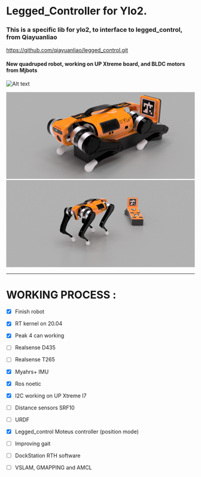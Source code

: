 # Legged_Controller for Ylo2.

### This is a specific lib for ylo2, to interface to legged_control, from Qiayuanliao

https://github.com/qiayuanliao/legged_control.git

#### New quadruped robot, working on UP Xtreme board, and BLDC motors from Mjbots

![Alt text](images/robot/rotation_real.gif?raw=true "Ylo-2 360 rotation on grass")

![Alt text](images/robot/dock2.jpg?raw=true "Ylo-2 on it dockstation")
![Alt text](images/robot/dock4.jpg?raw=true)

----

# WORKING PROCESS :

- [x] Finish robot

- [x] RT kernel on 20.04

- [x] Peak 4 can working

- [ ] Realsense D435

- [ ] Realsense T265

- [x] Myahrs+ IMU

- [x] Ros noetic

- [x] I2C working on UP Xtreme I7

- [ ] Distance sensors SRF10

- [ ] URDF

- [x] Legged_control Moteus controller (position mode)

- [ ] Improving gait

- [ ] DockStation RTH software

- [ ] VSLAM, GMAPPING and AMCL
